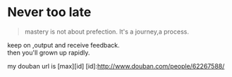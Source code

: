 Never too late
====
>mastery is not about prefection. It's a journey,a process.  

keep on ,output and receive feedback.  
then you'll grown up rapidly.

my douban url is [max][id] 
[id]:http://www.douban.com/people/62267588/

